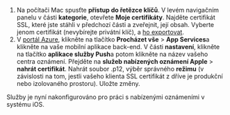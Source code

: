 

1. Na počítači Mac spusťte **přístup do řetězce klíčů**. V levém navigačním panelu v části **kategorie**, otevřete **Moje certifikáty**. Najděte certifikát SSL, které jste stáhli v předchozí části a zveřejnit, její obsah. Vyberte jenom certifikát (nevybírejte privátní klíč), a [ho exportovat](https://support.apple.com/kb/PH20122?locale=en_US).
2. V [portál Azure](https://portal.azure.com/), klikněte na tlačítko **Procházet vše** > **App Services**a klikněte na vaše mobilní aplikace back-end. V části **nastavení**, klikněte na tlačítko **aplikace služby Push**a potom klikněte na název vašeho centra oznámení. Přejděte na **služeb nabízených oznámení Apple** > **nahrát certifikát**. Nahrát soubor .p12, výběr správného **režimu** (v závislosti na tom, jestli vašeho klienta SSL certifikát z dříve je produkční nebo izolovaného prostoru). Uložte změny.

Služby je nyní nakonfigurováno pro práci s nabízenými oznámeními v systému iOS.

[1]: ./media/app-service-mobile-apns-configure-push/mobile-push-notification-hub.png
